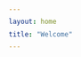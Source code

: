 ```yaml
---
layout: home
title: "Welcome"
---
```


<!DOCTYPE html>
<html lang="en">
<head>
    <meta charset="UTF-8">
    <meta name="viewport" content="width=device-width, initial-scale=1.0">
    <title>Veeranjaneyulu Golakoti - Custom Software Engineering Associate Manager</title>
    <meta name="description" content="Java Technical Lead with 12+ years building enterprise microservices on AWS. Specializing in scalable cloud architecture and AI-driven solutions.">
    <link href="https://cdnjs.cloudflare.com/ajax/libs/font-awesome/6.0.0/css/all.min.css" rel="stylesheet">
    <style>
        * {
            margin: 0;
            padding: 0;
            box-sizing: border-box;
        }

        :root {
            --primary: #667eea;
            --secondary: #764ba2;
            --accent: #f093fb;
            --dark: #1a202c;
            --light: #f7fafc;
            --gray: #4a5568;
            --text: #2d3748;
            --gradient: linear-gradient(135deg, var(--primary) 0%, var(--secondary) 100%);
            --gradient-card: linear-gradient(135deg, rgba(102, 126, 234, 0.1) 0%, rgba(118, 75, 162, 0.1) 100%);
        }

        body {
            font-family: 'Segoe UI', Tahoma, Geneva, Verdana, sans-serif;
            line-height: 1.6;
            color: var(--text);
            overflow-x: hidden;
        }

        .container {
            max-width: 1200px;
            margin: 0 auto;
            padding: 0 20px;
        }

        /* Navigation */
        nav {
            position: fixed;
            top: 0;
            width: 100%;
            background: rgba(255, 255, 255, 0.95);
            backdrop-filter: blur(20px);
            z-index: 1000;
            padding: 1rem 0;
            transition: all 0.3s ease;
        }

        nav.scrolled {
            box-shadow: 0 2px 20px rgba(0, 0, 0, 0.1);
        }

        .nav-container {
            display: flex;
            justify-content: space-between;
            align-items: center;
        }

        .logo {
            font-size: 1.5rem;
            font-weight: bold;
            background: var(--gradient);
            -webkit-background-clip: text;
            -webkit-text-fill-color: transparent;
            background-clip: text;
        }

        .nav-links {
            display: flex;
            list-style: none;
            gap: 2rem;
        }

        .nav-links a {
            text-decoration: none;
            color: var(--text);
            font-weight: 500;
            transition: all 0.3s ease;
            position: relative;
        }

        .nav-links a:hover {
            color: var(--primary);
        }

        .nav-links a::after {
            content: '';
            position: absolute;
            bottom: -5px;
            left: 0;
            width: 0;
            height: 2px;
            background: var(--gradient);
            transition: width 0.3s ease;
        }

        .nav-links a:hover::after {
            width: 100%;
        }

        /* Hero Section */
        .hero {
            min-height: 100vh;
            display: flex;
            align-items: center;
            background: linear-gradient(135deg, #667eea 0%, #764ba2 100%);
            position: relative;
            overflow: hidden;
        }

        .hero::before {
            content: '';
            position: absolute;
            top: 0;
            left: 0;
            right: 0;
            bottom: 0;
            background: url('data:image/svg+xml,<svg xmlns="http://www.w3.org/2000/svg" viewBox="0 0 100 100"><defs><pattern id="grain" width="100" height="100" patternUnits="userSpaceOnUse"><circle cx="50" cy="50" r="1" fill="white" opacity="0.1"/></pattern></defs><rect width="100" height="100" fill="url(%23grain)"/></svg>');
            animation: float 20s ease-in-out infinite;
        }

        @keyframes float {
            0%, 100% { transform: translateY(0px) rotate(0deg); }
            50% { transform: translateY(-20px) rotate(180deg); }
        }

        .hero-content {
            position: relative;
            z-index: 2;
            color: white;
            text-align: center;
        }

        .hero h1 {
            font-size: 3.5rem;
            font-weight: 700;
            margin-bottom: 1rem;
            opacity: 0;
            animation: slideUp 1s ease forwards 0.5s;
        }

        .hero .subtitle {
            font-size: 1.25rem;
            margin-bottom: 2rem;
            opacity: 0.9;
            opacity: 0;
            animation: slideUp 1s ease forwards 0.7s;
        }

        .hero-buttons {
            display: flex;
            gap: 1rem;
            justify-content: center;
            margin-top: 2rem;
            opacity: 0;
            animation: slideUp 1s ease forwards 0.9s;
        }

        .btn {
            padding: 12px 30px;
            border: none;
            border-radius: 50px;
            font-weight: 600;
            text-decoration: none;
            transition: all 0.3s ease;
            cursor: pointer;
            display: inline-flex;
            align-items: center;
            gap: 0.5rem;
        }

        .btn-primary {
            background: white;
            color: var(--primary);
        }

        .btn-primary:hover {
            transform: translateY(-2px);
            box-shadow: 0 10px 30px rgba(0, 0, 0, 0.2);
        }

        .btn-secondary {
            background: rgba(255, 255, 255, 0.2);
            color: white;
            border: 2px solid rgba(255, 255, 255, 0.3);
        }

        .btn-secondary:hover {
            background: rgba(255, 255, 255, 0.3);
            transform: translateY(-2px);
        }

        @keyframes slideUp {
            from {
                opacity: 0;
                transform: translateY(30px);
            }
            to {
                opacity: 1;
                transform: translateY(0);
            }
        }

        /* About Section */
        .section {
            padding: 80px 0;
        }

        .section-title {
            text-align: center;
            font-size: 2.5rem;
            margin-bottom: 3rem;
            background: var(--gradient);
            -webkit-background-clip: text;
            -webkit-text-fill-color: transparent;
            background-clip: text;
        }

        .about-content {
            display: grid;
            grid-template-columns: 1fr 2fr;
            gap: 4rem;
            align-items: center;
        }

        .about-image {
            position: relative;
        }

        .about-image::before {
            content: '';
            position: absolute;
            top: 20px;
            left: 20px;
            right: -20px;
            bottom: -20px;
            background: var(--gradient);
            border-radius: 20px;
            z-index: -1;
        }

        .profile-placeholder {
            width: 100%;
            height: 400px;
            background: var(--gradient-card);
            border-radius: 20px;
            display: flex;
            align-items: center;
            justify-content: center;
            font-size: 4rem;
            color: var(--primary);
            position: relative;
            overflow: hidden;
        }

        .profile-placeholder::before {
            content: '';
            position: absolute;
            top: 0;
            left: -100%;
            width: 100%;
            height: 100%;
            background: linear-gradient(90deg, transparent, rgba(255, 255, 255, 0.2), transparent);
            animation: shimmer 2s infinite;
        }

        @keyframes shimmer {
            0% { left: -100%; }
            100% { left: 100%; }
        }

        .about-text {
            font-size: 1.1rem;
            line-height: 1.8;
            color: var(--gray);
        }

        .about-text p {
            margin-bottom: 1.5rem;
        }

        /* Skills Section */
        .skills {
            background: var(--light);
        }

        .skills-grid {
            display: grid;
            grid-template-columns: repeat(auto-fit, minmax(300px, 1fr));
            gap: 2rem;
            margin-top: 3rem;
        }

        .skill-category {
            background: white;
            padding: 2rem;
            border-radius: 20px;
            box-shadow: 0 5px 30px rgba(0, 0, 0, 0.1);
            transition: all 0.3s ease;
            position: relative;
            overflow: hidden;
        }

        .skill-category::before {
            content: '';
            position: absolute;
            top: 0;
            left: 0;
            right: 0;
            height: 4px;
            background: var(--gradient);
        }

        .skill-category:hover {
            transform: translateY(-5px);
            box-shadow: 0 15px 40px rgba(0, 0, 0, 0.15);
        }

        .skill-category h3 {
            color: var(--primary);
            margin-bottom: 1rem;
            display: flex;
            align-items: center;
            gap: 0.5rem;
        }

        .skill-tags {
            display: flex;
            flex-wrap: wrap;
            gap: 0.5rem;
        }

        .skill-tag {
            background: var(--gradient-card);
            color: var(--primary);
            padding: 0.5rem 1rem;
            border-radius: 25px;
            font-size: 0.9rem;
            font-weight: 500;
        }

        /* Experience Section */
        .experience-timeline {
            position: relative;
            margin-top: 3rem;
        }

        .experience-timeline::before {
            content: '';
            position: absolute;
            left: 50%;
            top: 0;
            bottom: 0;
            width: 2px;
            background: var(--gradient);
            transform: translateX(-50%);
        }

        .timeline-item {
            display: flex;
            margin-bottom: 3rem;
            position: relative;
        }

        .timeline-item:nth-child(odd) .timeline-content {
            margin-right: calc(50% + 2rem);
            text-align: right;
        }

        .timeline-item:nth-child(even) .timeline-content {
            margin-left: calc(50% + 2rem);
        }

        .timeline-content {
            background: white;
            padding: 2rem;
            border-radius: 20px;
            box-shadow: 0 5px 30px rgba(0, 0, 0, 0.1);
            position: relative;
            flex: 1;
        }

        .timeline-date {
            position: absolute;
            left: 50%;
            top: 2rem;
            transform: translateX(-50%);
            background: var(--gradient);
            color: white;
            padding: 0.5rem 1rem;
            border-radius: 20px;
            font-weight: 600;
            font-size: 0.9rem;
            white-space: nowrap;
        }

        .timeline-content h3 {
            color: var(--primary);
            margin-bottom: 0.5rem;
        }

        .timeline-content h4 {
            color: var(--gray);
            margin-bottom: 1rem;
            font-weight: 500;
        }

        /* Portfolio Section */
        .portfolio {
            background: var(--light);
        }

        .portfolio-grid {
            display: grid;
            grid-template-columns: repeat(auto-fit, minmax(350px, 1fr));
            gap: 2rem;
            margin-top: 3rem;
        }

        .portfolio-card {
            background: white;
            border-radius: 20px;
            overflow: hidden;
            box-shadow: 0 5px 30px rgba(0, 0, 0, 0.1);
            transition: all 0.3s ease;
            position: relative;
        }

        .portfolio-card:hover {
            transform: translateY(-10px);
            box-shadow: 0 20px 50px rgba(0, 0, 0, 0.2);
        }

        .portfolio-image {
            height: 200px;
            background: var(--gradient);
            display: flex;
            align-items: center;
            justify-content: center;
            font-size: 3rem;
            color: white;
            position: relative;
            overflow: hidden;
        }

        .portfolio-image::before {
            content: '';
            position: absolute;
            top: 0;
            left: 0;
            right: 0;
            bottom: 0;
            background: url('data:image/svg+xml,<svg xmlns="http://www.w3.org/2000/svg" viewBox="0 0 100 100"><defs><pattern id="dots" width="20" height="20" patternUnits="userSpaceOnUse"><circle cx="10" cy="10" r="2" fill="white" opacity="0.2"/></pattern></defs><rect width="100" height="100" fill="url(%23dots)"/></svg>');
        }

        .portfolio-content {
            padding: 2rem;
        }

        .portfolio-content h3 {
            color: var(--primary);
            margin-bottom: 1rem;
        }

        .portfolio-content p {
            color: var(--gray);
            margin-bottom: 1.5rem;
        }

        .tech-stack {
            display: flex;
            flex-wrap: wrap;
            gap: 0.5rem;
            margin-bottom: 1.5rem;
        }

        .tech-tag {
            background: var(--gradient-card);
            color: var(--primary);
            padding: 0.25rem 0.75rem;
            border-radius: 15px;
            font-size: 0.8rem;
        }

        /* Blog Section */
        .blog-grid {
            display: grid;
            grid-template-columns: repeat(auto-fit, minmax(300px, 1fr));
            gap: 2rem;
            margin-top: 3rem;
        }

        .blog-card {
            background: white;
            border-radius: 20px;
            padding: 2rem;
            box-shadow: 0 5px 30px rgba(0, 0, 0, 0.1);
            transition: all 0.3s ease;
            border-left: 4px solid var(--primary);
        }

        .blog-card:hover {
            transform: translateY(-5px);
            box-shadow: 0 15px 40px rgba(0, 0, 0, 0.15);
        }

        .blog-card h3 {
            color: var(--primary);
            margin-bottom: 1rem;
            line-height: 1.4;
        }

        .blog-meta {
            color: var(--gray);
            font-size: 0.9rem;
            margin-bottom: 1rem;
        }

        /* Contact Section */
        .contact {
            background: var(--dark);
            color: white;
        }

        .contact-content {
            display: grid;
            grid-template-columns: 1fr 1fr;
            gap: 4rem;
            align-items: center;
        }

        .contact-info h3 {
            margin-bottom: 2rem;
            color: var(--accent);
        }

        .contact-item {
            display: flex;
            align-items: center;
            gap: 1rem;
            margin-bottom: 1.5rem;
        }

        .contact-item i {
            width: 50px;
            height: 50px;
            background: var(--gradient);
            border-radius: 50%;
            display: flex;
            align-items: center;
            justify-content: center;
            font-size: 1.2rem;
        }

        .contact-form {
            background: rgba(255, 255, 255, 0.1);
            padding: 2rem;
            border-radius: 20px;
            backdrop-filter: blur(20px);
        }

        .form-group {
            margin-bottom: 1.5rem;
        }

        .form-group label {
            display: block;
            margin-bottom: 0.5rem;
            color: var(--accent);
        }

        .form-group input,
        .form-group textarea {
            width: 100%;
            padding: 1rem;
            border: none;
            border-radius: 10px;
            background: rgba(255, 255, 255, 0.1);
            color: white;
            border: 2px solid transparent;
            transition: all 0.3s ease;
        }

        .form-group input:focus,
        .form-group textarea:focus {
            outline: none;
            border-color: var(--accent);
            background: rgba(255, 255, 255, 0.2);
        }

        .form-group input::placeholder,
        .form-group textarea::placeholder {
            color: rgba(255, 255, 255, 0.6);
        }

        /* Footer */
        footer {
            background: #000;
            color: white;
            text-align: center;
            padding: 2rem 0;
        }

        .social-links {
            display: flex;
            justify-content: center;
            gap: 1rem;
            margin-bottom: 1rem;
        }

        .social-links a {
            width: 50px;
            height: 50px;
            background: var(--gradient);
            border-radius: 50%;
            display: flex;
            align-items: center;
            justify-content: center;
            color: white;
            text-decoration: none;
            transition: all 0.3s ease;
        }

        .social-links a:hover {
            transform: translateY(-3px);
            box-shadow: 0 10px 30px rgba(102, 126, 234, 0.3);
        }

        /* Mobile Responsive */
        @media (max-width: 768px) {
            .nav-links {
                display: none;
            }

            .hero h1 {
                font-size: 2.5rem;
            }

            .hero-buttons {
                flex-direction: column;
                align-items: center;
            }

            .about-content {
                grid-template-columns: 1fr;
                text-align: center;
            }

            .experience-timeline::before {
                left: 2rem;
            }

            .timeline-item:nth-child(odd) .timeline-content,
            .timeline-item:nth-child(even) .timeline-content {
                margin-left: 4rem;
                margin-right: 0;
                text-align: left;
            }

            .timeline-date {
                left: 2rem;
                transform: translateX(-50%);
            }

            .contact-content {
                grid-template-columns: 1fr;
            }

            .container {
                padding: 0 15px;
            }
        }

        /* Smooth scrolling */
        html {
            scroll-behavior: smooth;
        }

        /* Loading animation */
        .fade-in {
            opacity: 0;
            transform: translateY(30px);
            transition: all 0.6s ease;
        }

        .fade-in.visible {
            opacity: 1;
            transform: translateY(0);
        }
    </style>
</head>
<body>
    <!-- Navigation -->
    <nav id="navbar">
        <div class="container">
            <div class="nav-container">
                <div class="logo">VG</div>
                <ul class="nav-links">
                    <li><a href="#home">Home</a></li>
                    <li><a href="#about">About</a></li>
                    <li><a href="#skills">Skills</a></li>
                    <li><a href="#experience">Experience</a></li>
                    <li><a href="#portfolio">Portfolio</a></li>
                    <li><a href="#blog">Blog</a></li>
                    <li><a href="#contact">Contact</a></li>
                </ul>
            </div>
        </div>
    </nav>

    <!-- Hero Section -->
    <section id="home" class="hero">
        <div class="container">
            <div class="hero-content">
                <h1>Building Tomorrow's Enterprise Solutions Today</h1>
                <p class="subtitle">Transforming complex business challenges into scalable, cloud-native microservices with 12+ years of Java expertise and a passion for AI-driven innovation.</p>
                <div class="hero-buttons">
                    <a href="#portfolio" class="btn btn-primary">
                        <i class="fas fa-code"></i> View My Work
                    </a>
                    <a href="#contact" class="btn btn-secondary">
                        <i class="fas fa-envelope"></i> Get In Touch
                    </a>
                </div>
            </div>
        </div>
    </section>

    <!-- About Section -->
    <section id="about" class="section">
        <div class="container">
            <h2 class="section-title">About Me</h2>
            <div class="about-content">

            <div class="about-image">
              <img 
                src="assets/images/Veeru_AI.png" 
                alt="Veeranjaneyulu Golakoti" 
                style="max-width:200px; border-radius:50%; display:block; margin:0 auto;
              "/>
            </div>
        <div class="about-text">
                    <p>I'm Veeranjaneyulu Golakoti, a passionate technologist with 13 years of hands-on experience architecting and delivering enterprise-scale applications that serve millions of users. My journey has taken me from building robust Java microservices for healthcare giants like UnitedHealth Group to leading critical government platform modules for Singapore's ACRA registration system.</p>
                    
                    <p>Currently serving as Associate Manager at Accenture Singapore, I specialize in cloud-native architectures, secure API design, and high-availability systems that maintain 24/7 uptime. Recently, I've been diving deep into GenAI experiments, exploring how artificial intelligence can revolutionize traditional software engineering practices and create more intelligent, adaptive systems.</p>
                    
                    <p>My ultimate ambition is to channel this extensive experience into founding a tech startup that leverages cutting-edge AI to solve real-world problems at scale. I believe the future lies in intelligent systems that not only process data but learn, adapt, and evolve to meet changing business needs.</p>
                </div>
            </div>
        </div>
    </section>

    <!-- Skills Section -->
    <section id="skills" class="section skills">
        <div class="container">
            <h2 class="section-title">Technical Expertise</h2>
            <div class="skills-grid">
                <div class="skill-category fade-in">
                    <h3><i class="fas fa-code"></i> Languages & Frameworks</h3>
                    <div class="skill-tags">
                        <span class="skill-tag">Java</span>
                        <span class="skill-tag">Spring Boot</span>
                        <span class="skill-tag">Hibernate</span>
                        <span class="skill-tag">JPA</span>
                        <span class="skill-tag">JDBC</span>
                        <span class="skill-tag">MyBatis</span>
                    </div>
                </div>
                <div class="skill-category fade-in">
                    <h3><i class="fas fa-cloud"></i> Cloud & DevOps</h3>
                    <div class="skill-tags">
                        <span class="skill-tag">AWS (ECS, Lambda, S3, SQS)</span>
                        <span class="skill-tag">Azure</span>
                        <span class="skill-tag">Microservices</span>
                        <span class="skill-tag">Jenkins</span>
                        <span class="skill-tag">GitLab</span>
                        <span class="skill-tag">Docker</span>
                    </div>
                </div>
                <div class="skill-category fade-in">
                    <h3><i class="fas fa-shield-alt"></i> Security & Integration</h3>
                    <div class="skill-tags">
                        <span class="skill-tag">OAuth2</span>
                        <span class="skill-tag">SAML2</span>
                        <span class="skill-tag">Spring Security</span>
                        <span class="skill-tag">REST APIs</span>
                        <span class="skill-tag">Kafka</span>
                        <span class="skill-tag">RabbitMQ</span>
                    </div>
                </div>
                <div class="skill-category fade-in">
                    <h3><i class="fas fa-database"></i> Databases & Monitoring</h3>
                    <div class="skill-tags">
                        <span class="skill-tag">MySQL</span>
                        <span class="skill-tag">PostgreSQL</span>
                        <span class="skill-tag">Oracle</span>
                        <span class="skill-tag">Redis</span>
                        <span class="skill-tag">Dynatrace</span>
                        <span class="skill-tag">CloudWatch</span>
                    </div>
                </div>
                <div class="skill-category fade-in">
                    <h3><i class="fas fa-robot"></i> AI & Development Tools</h3>
                    <div class="skill-tags">
                        <span class="skill-tag">GitHub Copilot</span>
                        <span class="skill-tag">IntelliJ AI Assistant</span>
                        <span class="skill-tag">OpenAI API</span>
                        <span class="skill-tag">SonarQube AI</span>
                        <span class="skill-tag">Tabnine</span>
                        <span class="skill-tag">Code Review AI</span>
                    </div>
                </div>
            </div>
        </div>
    </section>

    <!-- Experience Section -->
    <section id="experience" class="section">
        <div class="container">
            <h2 class="section-title">Professional Journey</h2>
            <div class="experience-timeline">
                <div class="timeline-item fade-in">
                    <div class="timeline-date">Oct 2022 - Present</div>
                    <div class="timeline-content">
                        <h3>Associate Manager (Lead Developer)</h3>
                        <h4>Accenture Pte. Ltd., Singapore</h4>
                        <p><strong>Select Engagements:</strong> ACRA (Accounting & Corporate Regulatory Authority, Singapore)</p>
                        <p>Led design and implementation of enterprise-scale authentication modules including OAuth2/SAML2 identity services, user management systems, and secure API marketplaces. Achieved 99.9% system uptime through robust microservices architecture and comprehensive hypercare processes. Participated in Architecture Review Board meetings to ensure solutions meet government-grade security and scalability requirements.</p>
                    </div>
                </div>
                <div class="timeline-item fade-in">
                    <div class="timeline-date">Apr 2021 - Sep 2022</div>
                    <div class="timeline-content">
                        <h3>Technical Java Lead</h3>
                        <h4>UnitedHealth Group (Optum), Hyderabad</h4>
                        <p>Led two Agile scrum teams (12 & 8 members) and built FHIR-based FLEX platform using Spring Boot microservices. Resolved design challenges and provided daily technical leadership.</p>
                    </div>
                </div>
                <div class="timeline-item fade-in">
                    <div class="timeline-date">Nov 2018 - Mar 2021</div>
                    <div class="timeline-content">
                        <h3>Senior Systems Analyst</h3>
                        <h4>GAP IT Services India Pvt Ltd., Hyderabad</h4>
                        <p>Developed sourcing and manufacturing system (SMEE) using Spring Boot REST APIs. Led an 8-member scrum team and oversaw DevOps activities through Agile lifecycle.</p>
                    </div>
                </div>
                <div class="timeline-item fade-in">
                    <div class="timeline-date">Dec 2015 - Oct 2018</div>
                    <div class="timeline-content">
                        <h3>Senior Java Developer</h3>
                        <h4>UnitedHealth Group (Optum), Hyderabad</h4>
                        <p>Owned critical modules in UHC-Tricare using Spring Boot and Hibernate. Participated in Bright Ideas program for CI/CD quality improvement initiatives.</p>
                    </div>
                </div>
            </div>
        </div>
    </section>

    <!-- Portfolio Section -->
    <section id="portfolio" class="section portfolio">
        <div class="container">
            <h2 class="section-title">Featured Projects</h2>
            <div class="portfolio-grid">
                <div class="portfolio-card fade-in">
                    <div class="portfolio-image">
                        <i class="fas fa-cloud-upload-alt"></i>
                    </div>
                    <div class="portfolio-content">
                        <h3>AWS Microservices Migration</h3>
                        <p>Complete migration of monolithic application to cloud-native microservices architecture on AWS, resulting in 40% improved performance and 99.9% uptime.</p>
                        <div class="tech-stack">
                            <span class="tech-tag">Spring Boot</span>
                            <span class="tech-tag">AWS ECS</span>
                            <span class="tech-tag">Lambda</span>
                            <span class="tech-tag">API Gateway</span>
                        </div>
                        <div class="case-study">
                            <h4>Case Study Overview:</h4>
                            <ul>
                                <li><strong>Challenge:</strong> Legacy monolith causing scalability bottlenecks</li>
                                <li><strong>Solution:</strong> Decomposed into 12 microservices with event-driven architecture</li>
                                <li><strong>Architecture:</strong> API Gateway → ECS Services → RDS/DynamoDB</li>
                                <li><strong>Results:</strong> 40% performance boost, 60% faster deployments</li>
                            </ul>
                        </div>
                    </div>
                </div>
                <div class="portfolio-card fade-in">
                    <div class="portfolio-image">
                        <i class="fas fa-shield-alt"></i>
                    </div>
                    <div class="portfolio-content">
                        <h3>Enterprise Identity Platform</h3>
                        <p>Implemented comprehensive OAuth2 & SAML2 identity platform for Singapore's ACRA (via Accenture), securing millions of daily business filings with government-grade security standards.</p>
                        <div class="tech-stack">
                            <span class="tech-tag">OAuth2</span>
                            <span class="tech-tag">SAML2</span>
                            <span class="tech-tag">Spring Security</span>
                            <span class="tech-tag">JWT</span>
                            <span class="tech-tag">AWS</span>
                        </div>
                        <div class="case-study">
                            <h4>Implementation Highlights:</h4>
                            <ul>
                                <li><strong>Scale:</strong> Secured millions of annual business filings</li>
                                <li><strong>Performance:</strong> Reduced authentication latency by 40%</li>
                                <li><strong>Reliability:</strong> Achieved 99.9% uptime through robust architecture</li>
                                <li><strong>Compliance:</strong> Met government-grade security requirements</li>
                                <li><strong>Architecture:</strong> Scalable microservices with OAuth2/SAML2 integration</li>
                            </ul>
                        </div>
                    </div>
                </div>
                <div class="portfolio-card fade-in">
                    <div class="portfolio-image">
                        <i class="fas fa-robot"></i>
                    </div>
                    <div class="portfolio-content">
                        <h3>AI-Enhanced Development Workflow</h3>
                        <p>Pioneering the integration of AI tools like GitHub Copilot and IntelliJ AI Assistant into Java microservices development, achieving 30% faster code delivery and improved code quality through intelligent assistance.</p>
                        <div class="tech-stack">
                            <span class="tech-tag">GitHub Copilot</span>
                            <span class="tech-tag">Java</span>
                            <span class="tech-tag">Spring Boot</span>
                            <span class="tech-tag">IntelliJ AI</span>
                            <span class="tech-tag">SonarQube AI</span>
                        </div>
                        <div class="case-study">
                            <h4>AI Integration Results:</h4>
                            <ul>
                                <li><strong>Development Speed:</strong> 30% faster feature delivery</li>
                                <li><strong>Code Quality:</strong> 25% reduction in bugs through AI-assisted reviews</li>
                                <li><strong>Learning Curve:</strong> Accelerated onboarding for new team members</li>
                                <li><strong>Innovation:</strong> Foundation for intelligent development practices</li>
                                <li><strong>Future Vision:</strong> Building towards fully AI-augmented development teams</li>
                            </ul>
                        </div>
                    </div>
                </div>
            </div>
        </div>
    </section>

    <!-- Blog Section -->
    <section id="blog" class="section">
        <div class="container">
            <h2 class="section-title">Latest Insights</h2>
            <div class="blog-grid">
                <div class="blog-card fade-in">
                    <h3>Building Intelligent Workflows: Java Meets GenAI for Enterprise Automation</h3>
                    <div class="blog-meta">SEO Meta: "Learn how to integrate Java microservices with AI agents for smart business process automation. Expert insights on AWS deployment." (155 chars)</div>
                    <p>Exploring the intersection of traditional enterprise Java development with cutting-edge AI capabilities...</p>
                </div>
                <div class="blog-card fade-in">
                    <h3>Enterprise AI Revolution: Agentic Workflows Transform Java Development</h3>
                    <div class="blog-meta">Alternative SEO-optimized title focusing on enterprise transformation</div>
                    <p>How AI-driven decision making is reshaping the way we architect Java applications...</p>
                </div>
                <div class="blog-card fade-in">
                    <h3>Java + AWS + AI: The Ultimate Guide to Agentic Business Process Automation</h3>
                    <div class="blog-meta">Comprehensive guide targeting developers and architects</div>
                    <p>A deep dive into implementing intelligent, self-improving workflow systems...</p>
                </div>
                <div class="blog-card fade-in">
                    <h3>Smart Microservices: Creating Self-Adapting Java Applications with AI</h3>
                    <div class="blog-meta">Focus on microservices evolution with AI integration</div>
                    <p>The future of microservices lies in systems that learn and evolve...</p>
                </div>
                <div class="blog-card fade-in">
                    <h3>From Traditional Java to AI-Powered Workflows: A Developer's Journey</h3>
                    <div class="blog-meta">Personal journey angle for better engagement</div>
                    <p>My experience transitioning from conventional enterprise Java to AI-enhanced development...</p>
                </div>
            </div>
        </div>
    </section>

    <!-- Contact Section -->
    <section id="contact" class="section contact">
        <div class="container">
            <h2 class="section-title">Let's Connect</h2>
            <div class="contact-content">
                <div class="contact-info">
                    <h3>Ready to innovate together?</h3>
                    <p>Whether you're looking to modernize legacy systems, implement AI-driven solutions, or discuss the future of enterprise technology, I'd love to hear from you.</p>
                    
                    <div class="contact-item">
                        <i class="fas fa-envelope"></i>
                        <div>
                            <strong>Email</strong>
                            <p>veerugolakoti@gmail.com</p>
                        </div>
                    </div>
                    <div class="contact-item">
                        <i class="fas fa-phone"></i>
                        <div>
                            <strong>Phone</strong>
                            <p>+65 84866872</p>
                        </div>
                    </div>
                    <div class="contact-item">
                        <i class="fas fa-map-marker-alt"></i>
                        <div>
                            <strong>Location</strong>
                            <p>Singapore</p>
                        </div>
                    </div>
                    <div class="contact-item">
                        <i class="fab fa-linkedin"></i>
                        <div>
                            <strong>LinkedIn</strong>
                            <p>Connect with me professionally</p>
                        </div>
                    </div>
                </div>
                <div class="contact-form">
                    <form>
                        <div class="form-group">
                            <label for="name">Name</label>
                            <input type="text" id="name" name="name" placeholder="Your Name" required>
                        </div>
                        <div class="form-group">
                            <label for="email">Email</label>
                            <input type="email" id="email" name="email" placeholder="your.email@company.com" required>
                        </div>
                        <div class="form-group">
                            <label for="subject">Subject</label>
                            <input type="text" id="subject" name="subject" placeholder="Let's discuss your project">
                        </div>
                        <div class="form-group">
                            <label for="message">Message</label>
                            <textarea id="message" name="message" rows="5" placeholder="Tell me about your vision, challenges, or opportunities..."></textarea>
                        </div>
                        <button type="submit" class="btn btn-primary">
                            <i class="fas fa-paper-plane"></i> Send Message
                        </button>
                    </form>
                </div>
            </div>
        </div>
    </section>

    <!-- Footer -->
    <footer>
        <div class="container">
            <div class="social-links">
                <a href="https://www.linkedin.com/in/veeranjaneyulu-golakoti-a2095b107/" target="_blank">
                    <i class="fab fa-linkedin-in"></i>
                </a>
                <a href="mailto:veerugolakoti@gmail.com">
                    <i class="fas fa-envelope"></i>
                </a>
                <a href="https://github.com" target="_blank">
                    <i class="fab fa-github"></i>
                </a>
                <a href="#" target="_blank">
                    <i class="fas fa-blog"></i>
                </a>
            </div>
            <p>&copy; 2025 Veeranjaneyulu Golakoti. Crafting the future of enterprise technology.</p>
        </div>
    </footer>

    <script>
        // Navbar scroll effect
        window.addEventListener('scroll', function() {
            const navbar = document.getElementById('navbar');
            if (window.scrollY > 100) {
                navbar.classList.add('scrolled');
            } else {
                navbar.classList.remove('scrolled');
            }
        });

        // Smooth scrolling for navigation links
        document.querySelectorAll('a[href^="#"]').forEach(anchor => {
            anchor.addEventListener('click', function (e) {
                e.preventDefault();
                const target = document.querySelector(this.getAttribute('href'));
                if (target) {
                    target.scrollIntoView({
                        behavior: 'smooth',
                        block: 'start'
                    });
                }
            });
        });

        // Fade in animation on scroll
        const observerOptions = {
            threshold: 0.1,
            rootMargin: '0px 0px -50px 0px'
        };

        const observer = new IntersectionObserver(function(entries) {
            entries.forEach(entry => {
                if (entry.isIntersecting) {
                    entry.target.classList.add('visible');
                }
            });
        }, observerOptions);

        // Observe all fade-in elements
        document.querySelectorAll('.fade-in').forEach(el => {
            observer.observe(el);
        });

        // Contact form handling
        document.querySelector('form').addEventListener('submit', function(e) {
            e.preventDefault();
            
            // Get form data
            const formData = new FormData(this);
            const name = formData.get('name');
            const email = formData.get('email');
            const subject = formData.get('subject');
            const message = formData.get('message');
            
            // Create mailto link
            const mailtoLink = `mailto:veerugolakoti@gmail.com?subject=${encodeURIComponent(subject || 'Contact from Portfolio')}&body=${encodeURIComponent(`Name: ${name}\nEmail: ${email}\n\nMessage:\n${message}`)}`;
            
            // Open email client
            window.location.href = mailtoLink;
            
            // Show success message (you can customize this)
            alert('Thank you for your message! Your email client should open now.');
            
            // Reset form
            this.reset();
        });

        // Add typing effect to hero title
        function typeWriter(element, text, speed = 100) {
            let i = 0;
            element.innerHTML = '';
            
            function type() {
                if (i < text.length) {
                    element.innerHTML += text.charAt(i);
                    i++;
                    setTimeout(type, speed);
                }
            }
            type();
        }

        // Initialize typing effect when page loads
        window.addEventListener('load', function() {
            const heroTitle = document.querySelector('.hero h1');
            const originalText = heroTitle.textContent;
            setTimeout(() => {
                typeWriter(heroTitle, originalText, 50);
            }, 1000);
        });

        // Add parallax effect to hero section
        window.addEventListener('scroll', function() {
            const scrolled = window.pageYOffset;
            const hero = document.querySelector('.hero');
            const rate = scrolled * -0.5;
            
            if (hero) {
                hero.style.transform = `translateY(${rate}px)`;
            }
        });

        // Add hover effects to portfolio cards
        document.querySelectorAll('.portfolio-card').forEach(card => {
            card.addEventListener('mouseenter', function() {
                this.style.transform = 'translateY(-10px) scale(1.02)';
            });
            
            card.addEventListener('mouseleave', function() {
                this.style.transform = 'translateY(0) scale(1)';
            });
        });

        // Add click handlers for case study expansion
        document.querySelectorAll('.portfolio-card').forEach(card => {
            card.addEventListener('click', function() {
                const caseStudy = this.querySelector('.case-study');
                if (caseStudy) {
                    caseStudy.style.display = caseStudy.style.display === 'none' ? 'block' : 'none';
                }
            });
        });

        // Initialize case studies as hidden
        document.querySelectorAll('.case-study').forEach(cs => {
            cs.style.display = 'none';
        });
    </script>
</body>
</html>
